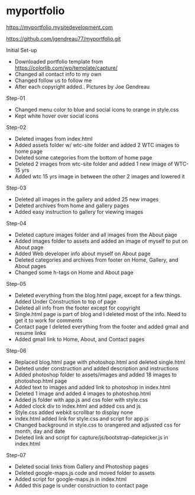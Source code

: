 # myportfolio
https://myportfolio.mysitedevelopment.com

https://github.com/jgendreau77/myportfolio.git

Initial Set-up
- Downloaded portfolio template from https://colorlib.com/wp/template/capture/
- Changed all contact info to my own
- Changed follow us to follow me
- After each copyright added.. Pictures by Joe Gendreau

Step-01
- Changed menu color to blue and social icons to orange in style.css
- Kept white hover over social icons

Step-02
- Deleted images from index.html
- Added assets folder w/ wtc-site folder and added 2 WTC images to home page
- Deleted some categories from the bottom of home page
- Deleted 2 images from wtc-site folder and added 1 new image of WTC-15 yrs
- Added wtc 15 yrs image in between the other 2 images and lowered it

Step-03
- Deleted all images in the gallery and added 25 new images
- Deleted archives from home and gallery pages
- Added easy instruction to gallery for viewing images

Step-04
- Deleted capture images folder and all images from the About page
- Added images folder to assets and added an image of myself to put on About page
- Added Web developer info about myself on About page
- Deleted categories and archives from footer on Home, Gallery, and About pages
- Changed some h-tags on Home and About page

Step-05
- Deleted everything from the blog.html page, except for a few things. Added Under Construction to top of page
- Deleted all info from the footer except for copyright
- Single.html page is part of blog and I deleted most of the info. Need to get it to work for comments
- Contact page I deleted everything from the footer and added gmail and resume links
- Added gmail link to Home, About, and Contact pages

Step-06
- Replaced blog.html page with photoshop.html and deleted single.html
- Deleted under construction and added description and instructions
- Added photoshop folder to assets/images and added 18 images to photoshop.html page
- Added text to images and added link to photoshop in index.html
- Deleted 1 image and added 4 images to photoshop.html
- Added js folder with app.js and css foler with style.css
- Added clock div to index.html and added css and js
- Style.css added webkit scrollbar to display none
- index.html added link for style.css and script for app.js
- Changed background in style.css to orangered and adjusted css for month, day and date
- Deleted link and script for capture/js/bootstrap-datepicker.js in index.html

Step-07
- Deleted social links from Gallery and Photoshop pages
- Deleted google-maps.js code and moved folder to assets
- Added script for google-maps.js in index.html
- Added this page is under construction to contact page
